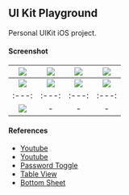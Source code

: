 ## UI Kit Playground ##

Personal UIKit iOS project.

#### Screenshot ####
| ![](https://i.imgur.com/mJVctkz.png) | ![](https://i.imgur.com/5IZDBP0.png) | ![](https://i.imgur.com/ccx2iSI.png) | ![](https://i.imgur.com/6KbhQz6.png) |
| :---: | :---: | :---: | :---: |
| ![](https://i.imgur.com/01DXDkO.png) | ![](https://i.imgur.com/JZvUMC7.png) | ![](https://i.imgur.com/4v0kLYX.png) | ![](https://i.imgur.com/MHD5eWw.png) |
| :---: | :---: | :---: | :---: |
| ![](https://i.imgur.com/6njhtmM.png) | - | - | - |

#### References ####
- [Youtube](https://youtu.be/cErQiJhLBOY)
- [Youtube](https://youtu.be/32rp1mtCg-Q)
- [Password Toggle](https://levelup.gitconnected.com/beginner-ios-dev-embed-a-secure-text-entry-toggle-button-into-a-uitextfield-17bacfc87608)
- [Table View](https://youtu.be/R2Ng8Vj2yhY)
- [Bottom Sheet](https://sarunw.com/posts/bottom-sheet-in-ios-15-with-uisheetpresentationcontroller/)